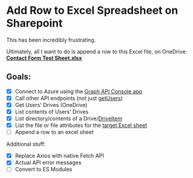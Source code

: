 # Add Row to Excel Spreadsheet on Sharepoint


This has been incredibly frustrating. 

Ultimately, all I want to do is append a row to this Excel file, on OneDrive: [**Contact Form Test Sheet.xlsx**](https://ideasonpurpose-my.sharepoint.com/:x:/r/personal/iop_ideasonpurpose_com/Documents/Active%20Jobs/IOP/IOP021_%20BNB/Brand%20New%20Brand!%20Cycle%205/a_Mangement/Contact%20Form%20Test%20Sheet.xlsx?d=web3ac602a73a4e21835edfb4cbd490a8&csf=1&web=1&e=iuD8jT)

## Goals:

- [x] Connect to Azure using the [Graph API Console app](https://learn.microsoft.com/en-us/entra/identity-platform/tutorial-v2-nodejs-console) 
- [x] Call other API endpoints (not just [getUsers](https://learn.microsoft.com/en-us/graph/api/user-list?view=graph-rest-1.0&tabs=http))
- [x] Get Users' Drives (OneDrive)
- [x] List contents of Users' Drives
- [x] List directory/contents of a Drive/[DriveItem](https://learn.microsoft.com/en-us/graph/api/resources/driveitem?view=graph-rest-1.0)
- [x] List the file or file attributes for the [target Excel sheet](https://ideasonpurpose-my.sharepoint.com/:x:/r/personal/iop_ideasonpurpose_com/Documents/Active%20Jobs/IOP/IOP021_%20BNB/Brand%20New%20Brand!%20Cycle%205/a_Mangement/Contact%20Form%20Test%20Sheet.xlsx?d=web3ac602a73a4e21835edfb4cbd490a8&csf=1&web=1&e=iuD8jT)
- [ ] Append a row to an excel sheet

Additional stuff: 
- [x] Replace Axios with native Fetch API
- [x] Actual API error messages 
- [ ] Convert to ES Modules
